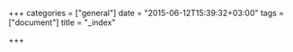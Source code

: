 +++
categories = ["general"]
date = "2015-06-12T15:39:32+03:00"
tags = ["document"]
title = "_index"

+++

